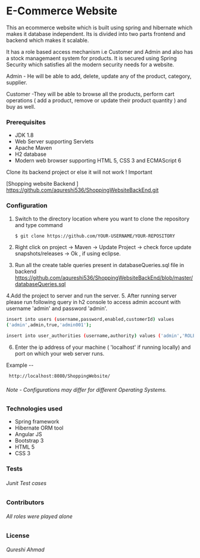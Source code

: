 # E-Commerce Website
 This an ecommerce website which is built using spring and hibernate which makes it database independent. Its is divided into two parts frontend and backend which makes it scalable.
 
 It has a role based access mechanism i.e Customer and Admin and also has a stock managemaent system for products. It is secured using Spring Security which satisfies all the modern security needs for a website.
 
 Admin - He will be able to add, delete, update any of the product, category, supplier.
 
 Customer -They will be able to browse all the products, perform cart operations ( add a product, remove or update their product quantity ) and buy as well.
 
 ### Prerequisites
 - JDK 1.8
 - Web Server supporting Servlets
- Apache Maven
- H2 database
- Modern web browser supporting HTML 5, CSS 3 and ECMAScript 6


 Clone its backend project or else it will not work  ! Important

[Shopping website Backend ]    <https://github.com/aqureshi536/ShoppingWebsiteBackEnd.git>

### Configuration
1. Switch to the directory location where you want to clone the repository and type  command
    ```sh
    $ git clone https://github.com/YOUR-USERNAME/YOUR-REPOSITORY
    ```
    
 2. Right click on project  -> Maven -> Update Project -> check force update snapshots/releases -> Ok  , if using eclipse.

3. Run all the create table queries present in databaseQueries.sql file in backend
<https://github.com/aqureshi536/ShoppingWebsiteBackEnd/blob/master/databaseQueries.sql>


4.Add the project to server and run the server.
5. After running server please run following query in h2 console to access admin account with username 'admin' and password 'admin'.
 ```sh
 insert into users (username,password,enabled,customerId) values
 ('admin',admin,true,'admin001');
  ``` 
  ```sh
 insert into user_authorities (username,authority) values ('admin','ROLE_ADMIN');
 
 ``` 
 
6. Enter the ip address of your machine ( 'localhost' if running locally) and port on which your web server runs.

Example --
 ```sh
  http://localhost:8080/ShoppingWebsite/
```
###### Note - Configurations may differ for different Operating Systems.
### Technologies used 
- Spring framework
- Hibernate ORM tool
- Angular JS
- Bootstrap 3
- HTML 5
- CSS 3

### Tests
###### Junit Test cases

### Contributors
###### All roles were played alone 

### License
###### Qureshi Ahmad



 
 
 